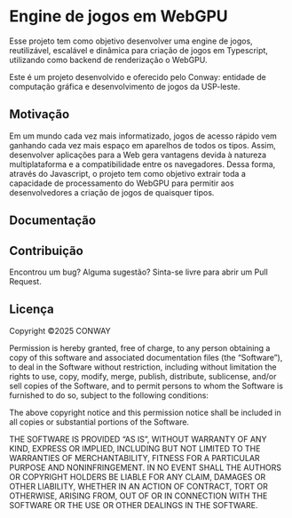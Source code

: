 # Engine de jogos em WebGPU

Esse projeto tem como objetivo desenvolver uma engine de jogos, reutilizável, escalável e dinâmica para criação de jogos em Typescript, utilizando como backend de renderização o WebGPU.

Este é um projeto desenvolvido e oferecido pelo Conway: entidade de computação gráfica e desenvolvimento de jogos da USP-leste.

## Motivação
Em um mundo cada vez mais informatizado, jogos de acesso rápido vem ganhando cada vez mais espaço em aparelhos de todos os tipos. Assim, desenvolver aplicações para a Web gera vantagens devida à natureza multiplataforma e a compatibilidade entre os navegadores. Dessa forma, através do Javascript, o projeto tem como objetivo extrair toda a capacidade de processamento do WebGPU para permitir aos desenvolvedores a criação de jogos de quaisquer tipos.

## Documentação


## Contribuição
Encontrou um bug? Alguma sugestão? Sinta-se livre para abrir um Pull Request.

## Licença
Copyright ©2025 CONWAY

Permission is hereby granted, free of charge, to any person obtaining a copy of this software and associated documentation files (the “Software”), to deal in the Software without restriction, including without limitation the rights to use, copy, modify, merge, publish, distribute, sublicense, and/or sell copies of the Software, and to permit persons to whom the Software is furnished to do so, subject to the following conditions:

The above copyright notice and this permission notice shall be included in all copies or substantial portions of the Software.

THE SOFTWARE IS PROVIDED “AS IS”, WITHOUT WARRANTY OF ANY KIND, EXPRESS OR IMPLIED, INCLUDING BUT NOT LIMITED TO THE WARRANTIES OF MERCHANTABILITY, FITNESS FOR A PARTICULAR PURPOSE AND NONINFRINGEMENT. IN NO EVENT SHALL THE AUTHORS OR COPYRIGHT HOLDERS BE LIABLE FOR ANY CLAIM, DAMAGES OR OTHER LIABILITY, WHETHER IN AN ACTION OF CONTRACT, TORT OR OTHERWISE, ARISING FROM, OUT OF OR IN CONNECTION WITH THE SOFTWARE OR THE USE OR OTHER DEALINGS IN THE SOFTWARE.
